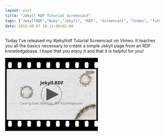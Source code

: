 ```yaml
---
layout: post
title: "Jekyll RDF Tutorial Screencast"
tags: ["JekyllRDF","Ruby","Jekyll", "RDF", "Screencast", "Video", "Tutorial", "Basic", "Introduction"]
date: 2018-08-07 10:13:00+02:00
---
```


Today I've released my #jekyllrdf Tutorial Screencast on Vimeo.
It teaches you all the basics necessary to create a simple Jekyll page from an RDF knowledgebase.
I hope that you enjoy it and that it is helpful for you!

<a href="https://vimeo.com/283525074"><img src="/img/2018-08-07-JekyllRDF-VideoFrame.png" alt="Jekyll RDF Basic Tutorial" style="width: 60%" /></a>
